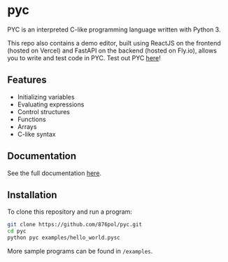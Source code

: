 # pyc

PYC is an interpreted C-like programming language written with Python 3.

This repo also contains a demo editor, built using ReactJS on the frontend (hosted on Vercel) and FastAPI on the backend (hosted on Fly.io), allows you to write and test code in PYC. Test out PYC [here](https://pyc.vercel.app/)!

## Features

- Initializing variables
- Evaluating expressions
- Control structures
- Functions
- Arrays
- C-like syntax

## Documentation

See the full documentation [here](DOCUMENTATION.md).

## Installation

To clone this repository and run a program:

```bash
git clone https://github.com/876pol/pyc.git
cd pyc
python pyc examples/hello_world.pysc
```

More sample programs can be found in `/examples`.
